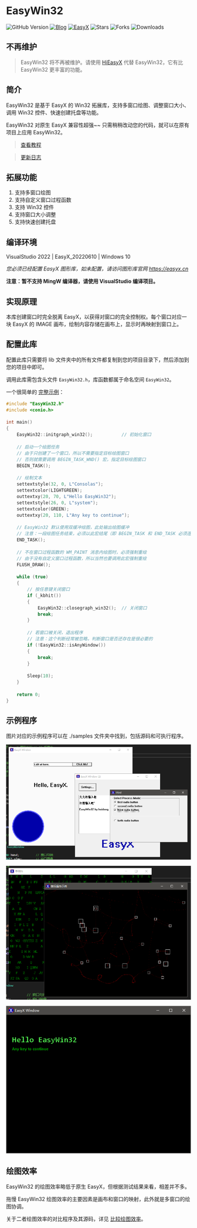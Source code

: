# EasyWin32
![GitHub Version](https://img.shields.io/github/v/release/zouhuidong/EasyWin32)
[![Blog](https://img.shields.io/badge/blog-huidong.xyz-green.svg)](http://huidong.xyz)
[![EasyX](https://img.shields.io/badge/graphics-EasyX-orange.svg)](https://easyx.cn)
![Stars](https://img.shields.io/github/stars/zouhuidong/EasyWin32)
![Forks](https://img.shields.io/github/forks/zouhuidong/EasyWin32)
![Downloads](https://img.shields.io/github/downloads/zouhuidong/EasyWin32/total)

## 不再维护
> EasyWin32 将不再被维护。请使用 [HiEasyX](https://github.com/zouhuidong/HiEasyX) 代替 EasyWin32，它有比 EasyWin32 更丰富的功能。

## 简介
EasyWin32 是基于 EasyX 的 Win32 拓展库，支持多窗口绘图、调整窗口大小、调用 Win32 控件、快速创建托盘等功能。

EasyWin32 对原生 EasyX 兼容性超强~~ 只需稍稍改动您的代码，就可以在原有项目上应用 EasyWin32。

> [查看教程](./Tutorial.md)

> [更新日志](./Changelog.md)

## 拓展功能

1. 支持多窗口绘图
2. 支持自定义窗口过程函数
3. 支持 Win32 控件
4. 支持窗口大小调整
5. 支持快速创建托盘

## 编译环境

VisualStudio 2022 | EasyX_20220610 | Windows 10

*您必须已经配置 EasyX 图形库，如未配置，请访问图形库官网 https://easyx.cn*

**注意：暂不支持 MingW 编译器，请使用 VisualStudio 编译项目。**

## 实现原理

本库创建窗口时完全脱离 EasyX，以获得对窗口的完全控制权。每个窗口对应一块 EasyX 的 IMAGE 画布，绘制内容存储在画布上，显示时再映射到窗口上。

## 配置此库

配置此库只需要将 lib 文件夹中的所有文件都复制到您的项目目录下，然后添加到您的项目中即可。

调用此库需包含头文件 `EasyWin32.h`，库函数都属于命名空间 `EasyWin32`。

一个很简单的 [完整示例](./samples/Start/main.cpp)：
```cpp
#include "EasyWin32.h"
#include <conio.h>

int main()
{
	EasyWin32::initgraph_win32();			// 初始化窗口

	// 启动一个绘图任务
	// 由于只创建了一个窗口，所以不需要指定目标绘图窗口
	// 否则就需要调用 BEGIN_TASK_WND() 宏，指定目标绘图窗口
	BEGIN_TASK();

	// 绘制文本
	settextstyle(32, 0, L"Consolas");
	settextcolor(LIGHTGREEN);
	outtextxy(20, 70, L"Hello EasyWin32");
	settextstyle(26, 0, L"system");
	settextcolor(GREEN);
	outtextxy(20, 110, L"Any key to continue");

	// EasyWin32 默认使用双缓冲绘图，此处输出绘图缓冲
	// 注意：一段绘图任务结束，必须以此宏结尾（即 BEGIN_TASK 和 END_TASK 必须连用）
	END_TASK();

	// 不在窗口过程函数的 WM_PAINT 消息内绘图时，必须强制重绘
	// 由于没有自定义窗口过程函数，所以当然也要调用此宏强制重绘
	FLUSH_DRAW();

	while (true)
	{
		// 按任意键关闭窗口
		if (_kbhit())
		{
			EasyWin32::closegraph_win32();	// 关闭窗口
			break;
		}

		// 若窗口被关闭，退出程序
		// 注意：这个判断经常被忽略，判断窗口是否还存在是很必要的
		if (!EasyWin32::isAnyWindow())
		{
			break;
		}

		Sleep(10);
	}

	return 0;
}

```

## 示例程序

图片对应的示例程序可以在 ./samples 文件夹中找到，包括源码和可执行程序。

![示例图片](./screenshot/5.png)

![示例图片](./screenshot/6.png)

![示例图片](./screenshot/7.png)

## 绘图效率

EasyWin32 的绘图效率略低于原生 EasyX，但根据测试结果来看，相差并不多。

拖慢 EasyWin32 绘图效率的主要因素是画布和窗口的映射，此外就是多窗口的绘图协调。

关于二者绘图效率的对比程序及其源码，详见 [比较绘图效率](https://github.com/zouhuidong/EasyWin32/tree/main/samples/DrawingEfficiencyComparison)。

